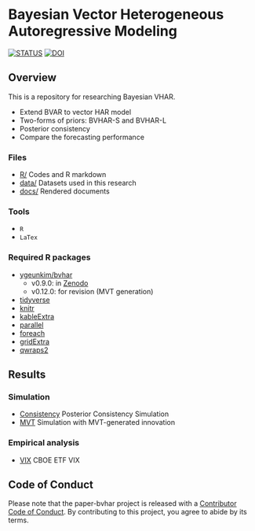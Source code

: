 
# Bayesian Vector Heterogeneous Autoregressive Modeling

<!-- badges: start -->

[![STATUS](https://img.shields.io/badge/JSCS-Accepted-brightgreen.svg)](https://img.shields.io/badge/JSCS-Accepted-brightgreen)
[![DOI](https://zenodo.org/badge/DOI/10.5281/zenodo.6814790.svg)](https://doi.org/10.5281/zenodo.6814790)
<!-- badges: end -->

## Overview

This is a repository for researching Bayesian VHAR.

- Extend BVAR to vector HAR model
- Two-forms of priors: BVHAR-S and BVHAR-L
- Posterior consistency
- Compare the forecasting performance

### Files

- [R/](https://github.com/ygeunkim/paper-bvhar/tree/master/r) Codes and
  R markdown
- [data/](https://github.com/ygeunkim/paper-bvhar/tree/master/data)
  Datasets used in this research
- [docs/](https://github.com/ygeunkim/paper-bvhar/tree/master/docs)
  Rendered documents

### Tools

- `R`
- `LaTex`

### Required R packages

- [ygeunkim/bvhar](https://github.com/ygeunkim/bvhar)
  - v0.9.0: in [Zenodo](https://doi.org/10.5281/zenodo.6814790)
  - v0.12.0: for revision (MVT generation)
- [tidyverse](https://www.tidyverse.org)
- [knitr](https://yihui.org/knitr/)
- [kableExtra](https://haozhu233.github.io/kableExtra/)
- [parallel](https://stat.ethz.ch/R-manual/R-devel/library/parallel/doc/parallel.pdf)
- [foreach](https://github.com/RevolutionAnalytics/foreach)
- [gridExtra](https://cran.r-project.org/web/packages/gridExtra/index.html)
- [qwraps2](https://cran.r-project.org/web/packages/qwraps2/index.html)

## Results

### Simulation

- [Consistency](https://github.com/ygeunkim/paper-bvhar/blob/master/docs/sim-consistency.md)
  Posterior Consistency Simulation
- [MVT](https://github.com/ygeunkim/paper-bvhar/blob/master/docs/sim-stylized.md)
  Simulation with MVT-generated innovation

### Empirical analysis

- [VIX](https://github.com/ygeunkim/paper-bvhar/blob/master/docs/analysis.md)
  CBOE ETF VIX

## Code of Conduct

Please note that the paper-bvhar project is released with a [Contributor
Code of
Conduct](https://contributor-covenant.org/version/2/0/CODE_OF_CONDUCT.html).
By contributing to this project, you agree to abide by its terms.
